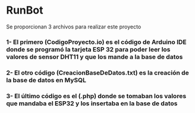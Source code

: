 # RunBot
Se proporcionan 3 archivos para realizar este proyecto
### 1- El primero (CodigoProyecto.io) es el código de Arduino IDE donde se programó la tarjeta ESP 32 para poder leer los valores de sensor DHT11 y que los mande a la base de datos
### 2- El otro código (CreacionBaseDeDatos.txt) es la creación de la base de datos en MySQL
### 3- El último código es el (.php) donde se tomaban los valores que mandaba el ESP32 y los insertaba en la base de datos
